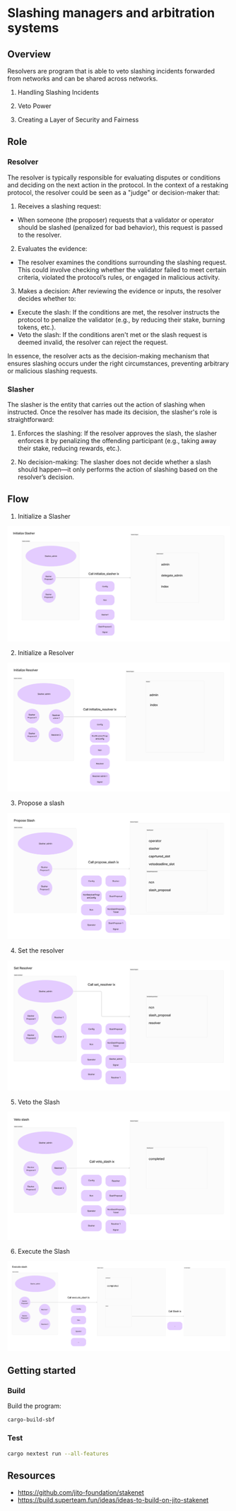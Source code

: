 # Slashing managers and arbitration systems

## Overview

Resolvers are program that is able to veto slashing incidents forwarded from networks and can be shared across networks.

1. Handling Slashing Incidents

2. Veto Power

3. Creating a Layer of Security and Fairness

## Role

### Resolver

The resolver is typically responsible for evaluating disputes or conditions and deciding on the next action in the protocol. In the context of a restaking protocol, the resolver could be seen as a "judge" or decision-maker that:

1. Receives a slashing request: 
- When someone (the proposer) requests that a validator or operator should be slashed (penalized for bad behavior), this request is passed to the resolver.

2. Evaluates the evidence: 
- The resolver examines the conditions surrounding the slashing request. This could involve checking whether the validator failed to meet certain criteria, violated the protocol’s rules, or engaged in malicious activity.

3. Makes a decision: After reviewing the evidence or inputs, the resolver decides whether to:
- Execute the slash: If the conditions are met, the resolver instructs the protocol to penalize the validator (e.g., by reducing their stake, burning tokens, etc.).
- Veto the slash: If the conditions aren't met or the slash request is deemed invalid, the resolver can reject the request.

In essence, the resolver acts as the decision-making mechanism that ensures slashing occurs under the right circumstances, preventing arbitrary or malicious slashing requests.

### Slasher

The slasher is the entity that carries out the action of slashing when instructed. Once the resolver has made its decision, the slasher's role is straightforward:

1. Enforces the slashing:
If the resolver approves the slash, the slasher enforces it by penalizing the offending participant (e.g., taking away their stake, reducing rewards, etc.).

2. No decision-making:
The slasher does not decide whether a slash should happen—it only performs the action of slashing based on the resolver’s decision.

## Flow

1. Initialize a Slasher

![initialize_slasher](./docs/initialize_slasher.png)

2. Initialize a Resolver

![initialize_resolver](./docs/initialize_resolver.png)

3. Propose a slash

![propose_slash](./docs/propose_slash.png)

4. Set the resolver

![set_resolver](./docs/set_resolver.png)

5. Veto the Slash

![veto_slash](./docs/veto_slash.png)

6. Execute the Slash

![execute_slash](./docs/execute_slash.png)

## Getting started

### Build
Build the program: 
```bash
cargo-build-sbf
```

### Test
```bash
cargo nextest run --all-features
```

## Resources
- https://github.com/jito-foundation/stakenet
- https://build.superteam.fun/ideas/ideas-to-build-on-jito-stakenet
